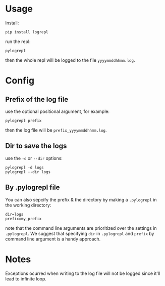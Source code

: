 # Usage
Install:
```
pip install logrepl
```

run the repl:
```
pylogrepl
```

then the whole repl will be logged to the file `yyyymmddhhmm.log`.

# Config

## Prefix of the log file

use the optional positional argument, for example:
```
pylogrepl prefix
```

then the log file will be `prefix_yyyymmddhhmm.log`.

## Dir to save the logs

use the `-d` or `--dir` options:
```
pylogrepl -d logs
pylogrepl --dir logs
```

## By .pylogrepl file

You can also sepcify the prefix & the directory by making a `.pylogrepl` in the working directory:

```
dir=logs
prefix=my_prefix
```

note that the command line arguments are prioritized over the settings in `.pylogrepl`. We suggest that specifying `dir` in `.pylogrepl` and `prefix` by command line argument is a handy approach.

# Notes

Exceptions ocurred when writing to the log file will not be logged since it'll lead to infinite loop.

